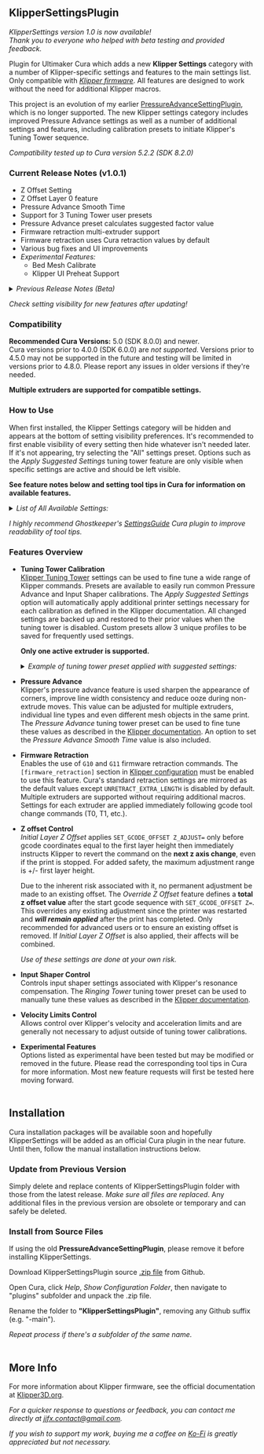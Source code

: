 ## KlipperSettingsPlugin

*KlipperSettings version 1.0 is now available!*<br/>
*Thank you to everyone who helped with beta testing and provided feedback.*

Plugin for Ultimaker Cura which adds a new **Klipper Settings** category with a number of Klipper-specific settings and features to the main settings list. Only compatible with [*Klipper firmware*](https://github.com/Klipper3d/klipper/). All features are designed to work without the need for additional Klipper macros.

This project is an evolution of my earlier [PressureAdvanceSettingPlugin](https://github.com/jjgraphix/PressureAdvanceSettingPlugin), which is no longer supported. The new Klipper settings category includes improved Pressure Advance settings as well as a number of additional settings and features, including calibration presets to initiate Klipper's Tuning Tower sequence.<br/>

*Compatibility tested up to Cura version 5.2.2 (SDK 8.2.0)*<br/>

### Current Release Notes (v1.0.1)
- Z Offset Setting
- Z Offset Layer 0 feature
- Pressure Advance Smooth Time
- Support for 3 Tuning Tower user presets
- Pressure Advance preset calculates suggested factor value
- Firmware retraction multi-extruder support
- Firmware retraction uses Cura retraction values by default
- Various bug fixes and UI improvements
- _Experimental Features:_
  - Bed Mesh Calibrate
  - Klipper UI Preheat Support

<details><summary><em>Previous Release Notes (Beta)</em></summary>
  <p><ul type="square">
    <li>v0.8.0</li>
      <ul type="disc">
        <li>Compatibility for Cura version 5</li>
        <li>Adds new "Klipper Settings" category</li>
        <li>Adds Klipper velocity limit settings</li>
        <li>Pressure Advance supports per-object settings and multiple extruders</li>
        <li>Simplified Tuning Tower settings</li>
      </ul>
    <li>v0.9.0</li>
      <ul type="disc">
        <li>Adds Klipper category icon</li>
        <li>Firmware retraction settings</li>
        <li>Input shaper settings</li>
        <li>New presets feature for tuning tower:</li>
          <ul type="circle">
            <li>Pressure Advance preset</li>
            <li>Ringing Tower preset</li>
          </ul>
        <li>Improved descriptions and setting behavior</li>
        <li>Various bug fixes and improvements</li>
      </ul>
    <li>v0.9.1</li>
      <ul type="disc">
        <li>Fixed crashing in older Cura versions</li>
        <li>Custom icon now only enabled for Cura 5.0+</li>
        <li>Improved presets and backup behavior</li>
      </ul>
    <li>v0.9.2</li>
      <ul type="disc">
        <li>Fixed incorrect parameter in Pressure Advance Preset</li>
        <li>Preset layer height now suggested from nozzle size</li>
      </ul>
  </ul></p>
</details>

*Check setting visibility for new features after updating!*

### Compatibility
**Recommended Cura Versions:** 5.0 (SDK 8.0.0) and newer.<br/>
Cura versions prior to 4.0.0 (SDK 6.0.0) are *not supported*. Versions prior to 4.5.0 may not be supported in the future and testing will be limited in versions prior to 4.8.0. Please report any issues in older versions if they're needed.

**Multiple extruders are supported for compatible settings.**

### How to Use
When first installed, the Klipper Settings category will be hidden and appears at the bottom of setting visibility preferences. It's recommended to first enable visibility of every setting then hide whatever isn't needed later. If it's not appearing, try selecting the "All" settings preset. Options such as the *Apply Suggested Settings* tuning tower feature are only visible when specific settings are active and should be left visible.

**See feature notes below and setting tool tips in Cura for information on available features.**

<details>
<summary><em>List of All Available Settings:</em></summary><br>
  <strong>Tool tips explain why some settings have negative values by default.</strong><br/><br/>

  ![image](https://github.com/jjgraphix/KlipperSettingsPlugin/blob/main/resources/images/examples/KSP_AllSettings_v1.0.PNG)
</details>

*I highly recommend Ghostkeeper's [SettingsGuide](https://github.com/Ghostkeeper/SettingsGuide) Cura plugin to improve readability of tool tips.*<br/>

### Features Overview
- **Tuning Tower Calibration**</br>
  [Klipper Tuning Tower](https://www.klipper3d.org/G-Codes.html#tuning_tower) settings can be used to fine tune a wide range of Klipper commands. Presets are available to easily run common Pressure Advance and Input Shaper calibrations. The *Apply Suggested Settings* option will automatically apply additional printer settings necessary for each calibration as defined in the Klipper documentation. All changed settings are backed up and restored to their prior values when the tuning tower is disabled. Custom presets allow 3 unique profiles to be saved for frequently used settings.
  
  **Only one active extruder is supported.**
  
  <details>
  <summary><em>Example of tuning tower preset applied with suggested settings:</em></summary><br><p>
  
    ![image](https://github.com/jjgraphix/KlipperSettingsPlugin/blob/main/resources/images/examples/KSP_Preset-ex1_v1.0.PNG)
  </p></details>

- **Pressure Advance**</br>
Klipper's pressure advance feature is used sharpen the appearance of corners, improve line width consistency and reduce ooze during non-extrude moves. This value can be adjusted for multiple extruders, individual line types and even different mesh objects in the same print. The *Pressure Advance* tuning tower preset can be used to fine tune these values as described in the [Klipper documentation](https://www.klipper3d.org/Pressure_Advance.html). An option to set the *Pressure Advance Smooth Time* value is also included.

- **Firmware Retraction**</br> 
Enables the use of <code>G10</code> and <code>G11</code> firmware retraction commands. The <code>[firmware_retraction]</code> section in [Klipper configuration](https://www.klipper3d.org/Config_Reference.html#firmware_retraction) must be enabled to use this feature. Cura's standard retraction settings are mirrored as the default values except <code>UNRETRACT_EXTRA_LENGTH</code> is disabled by default. Multiple extruders are supported without requiring additional macros. Settings for each extruder are applied immediately following gcode tool change commands (T0, T1, etc.).

- **Z offset Control**</br>
  *Initial Layer Z Offset* applies <code>SET_GCODE_OFFSET Z_ADJUST=</code> only before gcode coordinates equal to the first layer height then immediately instructs Klipper to revert the command on the **next z axis change**, even if the print is stopped. For added safety, the maximum adjustment range is +/- first layer height.

  Due to the inherent risk associated with it, no permanent adjustment be made to an existing offset. The *Override Z Offset* feature defines a <b>total z offset value</b> after the start gcode sequence with <code>SET_GCODE_OFFSET Z=</code>. This overrides any existing adjustment since the printer was restarted and ***will remain applied*** after the print has completed. Only recommended for advanced users or to ensure an existing offset is removed. If *Initial Layer Z Offset* is also applied, their affects will be combined.
  
  *Use of these settings are done at your own risk.*
  
- **Input Shaper Control**</br>
Controls input shaper settings associated with Klipper's resonance compensation. The *Ringing Tower* tuning tower preset can be used to manually tune these values as described in the [Klipper documentation](https://www.klipper3d.org/Resonance_Compensation.html).

- **Velocity Limits Control**</br> 
Allows control over Klipper's velocity and acceleration limits and are generally not necessary to adjust outside of tuning tower calibrations.

- **Experimental Features**</br>
Options listed as experimental have been tested but may be modified or removed in the future. Please read the corresponding tool tips in Cura for more information. Most new feature requests will first be tested here moving forward.<br/><br/>

## Installation
Cura installation packages will be available soon and hopefully KlipperSettings will be added as an official Cura plugin in the near future. Until then, follow the manual installation instructions below.

### Update from Previous Version
Simply delete and replace contents of KlipperSettingsPlugin folder with those from the latest release. *Make sure all files are replaced*. Any additional files in the previous version are obsolete or temporary and can safely be deleted.

### Install from Source Files
If using the old **PressureAdvanceSettingPlugin**, please remove it before installing KlipperSettings.
  
Download KlipperSettingsPlugin source [.zip file](https://github.com/jjgraphix/KlipperSettingsPlugin/archive/refs/heads/main.zip) from Github.
  
Open Cura, click *Help*, *Show Configuration Folder*, then navigate to "plugins" subfolder and unpack the .zip file.

Rename the folder to **"KlipperSettingsPlugin"**, removing any Github suffix (e.g. "-main"). 
  
*Repeat process if there's a subfolder of the same name.*<br/><br/>

## More Info

For more information about Klipper firmware, see the official documentation at [Klipper3D.org](https://www.klipper3d.org).

*For a quicker response to questions or feedback, you can contact me directly at jjfx.contact@gmail.com.*

*If you wish to support my work, buying me a coffee on [Ko-Fi](https://ko-fi.com/jjjfx) is greatly appreciated but not necessary.*
